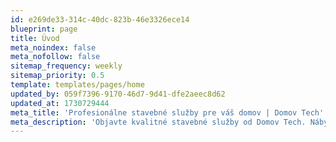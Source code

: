 ```yaml
---
id: e269de33-314c-40dc-823b-46e3326ece14
blueprint: page
title: Úvod
meta_noindex: false
meta_nofollow: false
sitemap_frequency: weekly
sitemap_priority: 0.5
template: templates/pages/home
updated_by: 059f7396-9170-46d7-9d41-dfe2aeec8d62
updated_at: 1730729444
meta_title: 'Profesionálne stavebné služby pre váš domov | Domov Tech'
meta_description: 'Objavte kvalitné stavebné služby od Domov Tech. Nábytok na mieru, podlahy, omietky a ďalšie riešenia pre váš domov.'
---
```

